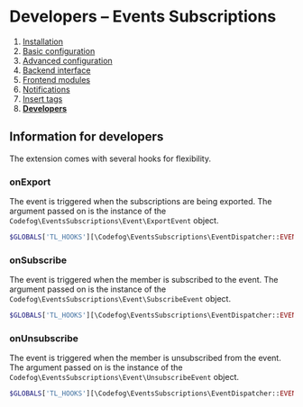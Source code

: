 # Developers – Events Subscriptions

1. [Installation](01-installation.md)
2. [Basic configuration](02-basics.md)
3. [Advanced configuration](03-advanced.md)
4. [Backend interface](04-backend.md)
5. [Frontend modules](05-frontend-modules.md)
6. [Notifications](06-notifications.md)
7. [Insert tags](07-insert-tags.md)
8. [**Developers**](08-developers.md)


## Information for developers

The extension comes with several hooks for flexibility.

### onExport

The event is triggered when the subscriptions are being exported. The argument passed on is the instance
of the `Codefog\EventsSubscriptions\Event\ExportEvent` object.

```php
$GLOBALS['TL_HOOKS'][\Codefog\EventsSubscriptions\EventDispatcher::EVENT_ON_EXPORT][] = ['MyClass', 'onExport'];
```

### onSubscribe

The event is triggered when the member is subscribed to the event. The argument passed on is the instance
of the `Codefog\EventsSubscriptions\Event\SubscribeEvent` object.

```php
$GLOBALS['TL_HOOKS'][\Codefog\EventsSubscriptions\EventDispatcher::EVENT_ON_SUBSCRIBE][] = ['MyClass', 'onSubscribe'];
```

### onUnsubscribe

The event is triggered when the member is unsubscribed from the event. The argument passed on is the instance
of the `Codefog\EventsSubscriptions\Event\UnsubscribeEvent` object.

```php
$GLOBALS['TL_HOOKS'][\Codefog\EventsSubscriptions\EventDispatcher::EVENT_ON_UNSUBSCRIBE][] = ['MyClass', 'onUnsubscribe'];
```
